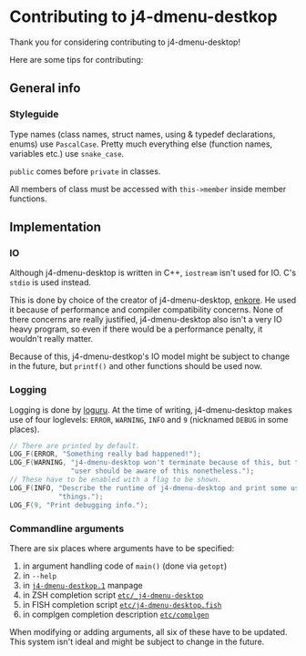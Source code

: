 # Contributing to j4-dmenu-destkop
Thank you for considering contributing to j4-dmenu-desktop!

Here are some tips for contributing:

## General info
### Styleguide
Type names (class names, struct names, using & typedef declarations, enums) use
`PascalCase`. Pretty much everything else (function names, variables etc.) use
`snake_case`.

`public` comes before `private` in classes.

All members of class must be accessed with `this->member` inside member
functions.

## Implementation
### IO
Although j4-dmenu-desktop is written in C++, `iostream` isn't used for IO. C's
`stdio` is used instead.

This is done by choice of the creator of j4-dmenu-desktop,
[enkore](https://github.com/enkore). He used it because of performance and
compiler compatibility concerns. None of there concerns are really justified,
j4-dmenu-desktop also isn't a very IO heavy program, so even if there would be a
performance penalty, it wouldn't really matter.

Because of this, j4-dmenu-destkop's IO model might be subject to change in the
future, but `printf()` and other functions should be used now.

### Logging
Logging is done by [loguru](https://github.com/emilk/loguru). At the time of
writing, j4-dmenu-desktop makes use of four loglevels: `ERROR`, `WARNING`,
`INFO` and `9` (nicknamed `DEBUG` in some places).

```c++
// There are printed by default.
LOG_F(ERROR, "Something really bad happened!");
LOG_F(WARNING, "j4-dmenu-desktop won't terminate because of this, but the "
               "user should be aware of this nonetheless.");
// These have to be enabled with a flag to be shown.
LOG_F(INFO, "Describe the runtime of j4-dmenu-desktop and print some useful "
            "things.");
LOG_F(9, "Print debugging info.");
```

### Commandline arguments
There are six places where arguments have to be specified:
1. in argument handling code of `main()` (done via `getopt`)
2. in `--help`
3. in [`j4-dmenu-destkop.1`](j4-dmenu-destkop.1) manpage
4. in ZSH completion script [`etc/_j4-dmenu-desktop`](etc/_j4-dmenu-desktop)
5. in FISH completion script [`etc/j4-dmenu-desktop.fish`](etc/j4-dmenu-desktop.fish)
6. in complgen completion description [`etc/complgen`](etc/complgen)

When modifying or adding arguments, all six of these have to be updated. This
system isn't ideal and might be subject to change in the future.
